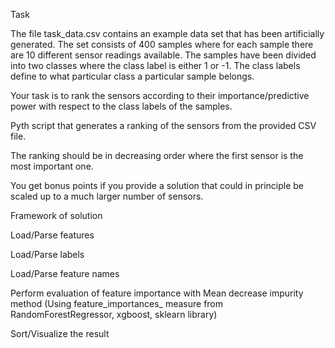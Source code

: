 Task

The file task_data.csv contains an example data set that has been artificially generated. The set consists of 400 samples where for each sample there are 10 different sensor readings available. The samples have been divided into two classes where the class label is either 1 or -1. The class labels define to what particular class a particular sample belongs.

Your task is to rank the sensors according to their importance/predictive power with respect to the class labels of the samples.

Pyth script that generates a ranking of the sensors from the provided CSV file.

The ranking should be in decreasing order where the first sensor is the most important one.

You get bonus points if you provide a solution that could in principle be scaled up to a much larger number of sensors.

Framework of solution

Load/Parse features

Load/Parse labels

Load/Parse feature names

Perform evaluation of feature importance with Mean decrease impurity method (Using feature_importances_ measure from RandomForestRegressor, xgboost, sklearn library)

Sort/Visualize the result
